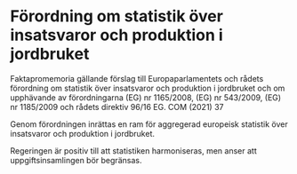 # Förordning om statistik över insatsvaror och produktion i jordbruket

Faktapromemoria gällande förslag till Europaparlamentets och rådets förordning om statistik över insatsvaror och produktion i jordbruket och om upphävande av förordningarna
(EG) nr 1165/2008, (EG) nr 543/2009, (EG) nr 1185/2009 och rådets direktiv
96/16 EG. COM (2021\) 37

Genom förordningen inrättas en ram för aggregerad europeisk statistik över insatsvaror och produktion i jordbruket.

Regeringen är positiv till att statistiken harmoniseras, men anser att uppgiftsinsamlingen bör begränsas.
